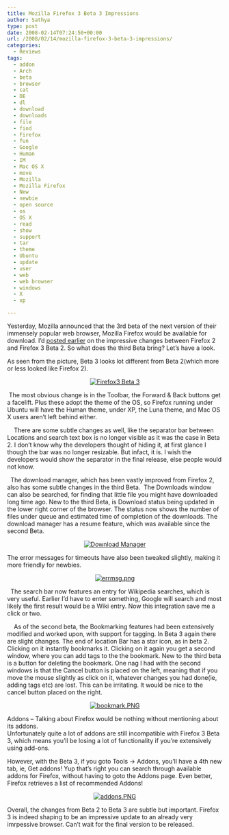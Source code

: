 ```yaml
---
title: Mozilla Firefox 3 Beta 3 Impressions
author: Sathya
type: post
date: 2008-02-14T07:24:50+00:00
url: /2008/02/14/mozilla-firefox-3-beta-3-impressions/
categories:
  - Reviews
tags:
  - addon
  - Arch
  - beta
  - browser
  - cat
  - DE
  - dl
  - download
  - downloads
  - file
  - find
  - Firefox
  - fun
  - Google
  - Human
  - IM
  - Mac OS X
  - move
  - Mozilla
  - Mozilla Firefox
  - New
  - newbie
  - open source
  - os
  - OS X
  - read
  - show
  - support
  - tar
  - theme
  - Ubuntu
  - update
  - user
  - web
  - web browser
  - windows
  - X
  - xp

---
```

Yesterday, Mozilla announced that the 3rd beta of the next version of their immensely popular web browser, Mozilla Firefox would be available for download. I&#8217;d [posted earlier][1] on the impressive changes between Firefox 2 and Firefox 3 Beta 2. So what does the third Beta bring? Let&#8217;s have a look.

<!--more-->

As seen from the picture, Beta 3 looks lot different from Beta 2(which more or less looked like Firefox 2).

<p align="center">
  <a href="https://sathyasays.com/wp-content/uploads/2008/02/firefox-3-b3.PNG" title="Firefox3 Beta 3"><img src="https://sathyasays.com/wp-content/uploads/2008/02/firefox-3-b3.thumbnail.PNG" alt="Firefox3 Beta 3" /></a>
</p>

<p align="left">
   The most obvious change is in the Toolbar, the Forward & Back buttons get a facelift. Plus these adopt the theme of the OS, so Firefox running under Ubuntu will have the Human theme, under XP, the Luna theme, and Mac OS X users aren&#8217;t left behind either.
</p>

<p align="left">
      There are some subtle changes as well, like the separator bar between Locations and search text box is no longer visible as it was the case in Beta 2. I don&#8217;t know why the developers thought of hiding it, at first glance I though the bar was no longer resizable. But infact, it is. I wish the developers would show the separator in the final release, else people would not know.
</p>

<p align="left">
    The download manager, which has been vastly improved from Firefox 2, also has some subtle changes in the third Beta.  The Downloads window can also be searched, for finding that little file you might have downloaded long time ago. New to the third Beta, is Download status being updated in the lower right corner of the browser. The status now shows the number of files under queue and estimated time of completion of the downloads. The download manager has a resume feature, which was available since the second Beta.
</p>

<p align="left">
  <a href="https://sathyasays.com/wp-content/uploads/2008/02/dlmgrpt2.PNG" title="Download Manager"></a>
</p>

<p style="text-align: center">
  <a href="https://sathyasays.com/wp-content/uploads/2008/02/dlmgrpt2.PNG" title="Download Manager"><img src="https://sathyasays.com/wp-content/uploads/2008/02/dlmgrpt2.thumbnail.PNG" alt="Download Manager" /></a>
</p>

The error messages for timeouts have also been tweaked slightly, making it more friendly for newbies.

<p align="left">
  <a href="https://sathyasays.com/wp-content/uploads/2008/02/errmsg.png" title="errmsg.png"></a>
</p>

<p style="text-align: center">
  <a href="https://sathyasays.com/wp-content/uploads/2008/02/errmsg.png" title="errmsg.png"><img src="https://sathyasays.com/wp-content/uploads/2008/02/errmsg.thumbnail.png" alt="errmsg.png" /></a>
</p>

<p align="left">
    The search bar now features an entry for Wikipedia searches, which is very useful. Earlier I&#8217;d have to enter something, Google will search and most likely the first result would be a Wiki entry. Now this integration save me a click or two.
</p>

<p align="left">
      As of the second beta, the Bookmarking features had been extensively modified and worked upon, with support for tagging. In Beta 3 again there are slight changes. The end of location Bar has a star icon, as in beta 2. Clicking on it instantly bookmarks it. Clicking on it again you get a second window, where you can add tags to the the bookmark. New to the third beta is a button for deleting the bookmark. One nag I had with the second windows is that the Cancel button is placed on the left, meaning that if you move the mouse slightly as click on it, whatever changes you had done(ie, adding tags etc) are lost. This can be irritating. It would be nice to the cancel button placed on the right.
</p>

<p align="center">
  <a href="https://sathyasays.com/wp-content/uploads/2008/02/bookmark.PNG" title="bookmark.PNG"><img src="https://sathyasays.com/wp-content/uploads/2008/02/bookmark.thumbnail.PNG" alt="bookmark.PNG" /></a>
</p>

<p align="left">
  Addons &#8211; Talking about Firefox would be nothing without mentioning about its addons.<br /> Unfortunately quite a lot of addons are still incompatible with Firefox 3 Beta 3, which means you&#8217;ll be losing a lot of functionality if you&#8217;re extensively using add-ons.
</p>

<p align="left">
  However, with the Beta 3, if you goto Tools -> Addons, you&#8217;ll have a 4th new tab, ie, Get addons! Yup that&#8217;s right you can search through available addons for Firefox, without having to goto the Addons page. Even better, Firefox retrieves a list of recommended Addons!
</p>

<p align="left">
  <a href="https://sathyasays.com/wp-content/uploads/2008/02/addons.PNG" title="addons.PNG"></a>
</p>

<p style="text-align: center">
  <a href="https://sathyasays.com/wp-content/uploads/2008/02/addons.PNG" title="addons.PNG"><img src="https://sathyasays.com/wp-content/uploads/2008/02/addons.thumbnail.PNG" alt="addons.PNG" /></a>
</p>

<p align="left">
  Overall, the changes from Beta 2 to Beta 3 are subtle but important. Firefox 3 is indeed shaping to be an impressive update to an already very imrpessive browser. Can&#8217;t wait for the final version to be released.
</p>

<p align="left">
  &nbsp;
</p>

<p align="left">
  <a href="https://sathyasays.com/wp-content/uploads/2008/02/firefox-3-b3.PNG" title="Firefox3 Beta 3"><br /> </a>
</p>

 [1]: https://sathyasays.com/2007/12/23/mozilla-firefox-3-beta-2-impressions/
